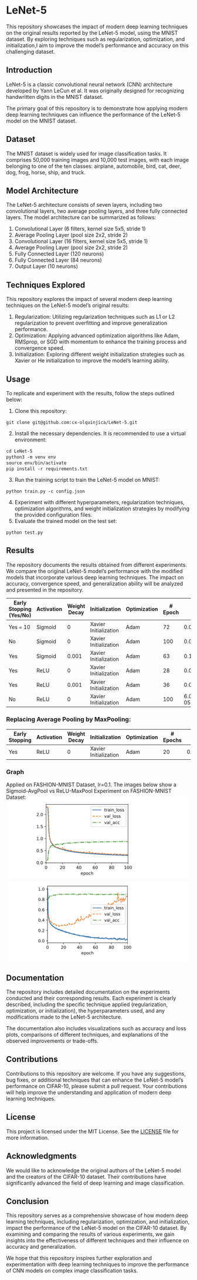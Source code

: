 # LeNet-5

This repository showcases the impact of modern deep learning techniques on the original results reported by the LeNet-5 model, using the MNIST dataset. By exploring techniques such as regularization, optimization, and initialization,I aim to improve the model’s performance and accuracy on this challenging dataset.

## Introduction

LeNet-5 is a classic convolutional neural network (CNN) architecture developed by Yann LeCun et al. It was originally designed for recognizing handwritten digits in the MNIST dataset. 

The primary goal of this repository is to demonstrate how applying modern deep learning techniques can influence the performance of the LeNet-5 model on the MNIST dataset.

## Dataset

The MNIST dataset is widely used for image classification tasks. It comprises 50,000 training images and 10,000 test images, with each image belonging to one of the ten classes: airplane, automobile, bird, cat, deer, dog, frog, horse, ship, and truck.

## Model Architecture

The LeNet-5 architecture consists of seven layers, including two convolutional layers, two average pooling layers, and three fully connected layers. The model architecture can be summarized as follows:

 1. Convolutional Layer (6 filters, kernel size 5x5, stride 1)
 2. Average Pooling Layer (pool size 2x2, stride 2)
 3. Convolutional Layer (16 filters, kernel size 5x5, stride 1)
 4. Average Pooling Layer (pool size 2x2, stride 2)
 5. Fully Connected Layer (120 neurons)
 6. Fully Connected Layer (84 neurons)
 7. Output Layer (10 neurons)

## Techniques Explored

This repository explores the impact of several modern deep learning techniques on the LeNet-5 model’s original results:

 1. Regularization: Utilizing regularization techniques such as L1 or L2 regularization to prevent overfitting and improve generalization performance.
 2. Optimization: Applying advanced optimization algorithms like Adam, RMSprop, or SGD with momentum to enhance the training process and convergence speed.
 3. Initialization: Exploring different weight initialization strategies such as Xavier or He initialization to improve the model’s learning ability.

## Usage

To replicate and experiment with the results, follow the steps outlined below:

 1. Clone this repository:

```
git clone git@github.com:cx-olquinjica/LeNet-5.git 
```

 2. Install the necessary dependencies. It is recommended to use a virtual environment:
```
cd LeNet-5 
python3 -m venv env
source env/bin/activate
pip install -r requirements.txt
```

 3. Run the training script to train the LeNet-5 model on MNIST:
```
python train.py -c config.json
```

 4. Experiment with different hyperparameters, regularization techniques, optimization algorithms, and weight initialization strategies by modifying the provided configuration files.
 5. Evaluate the trained model on the test set:
```
python test.py
```


## Results

The repository documents the results obtained from different experiments. We compare the original LeNet-5 model’s performance with the modified models that incorporate various deep learning techniques. The impact on accuracy, convergence speed, and generalization ability will be analyzed and presented in the repository.

| Early Stopping (Yes/No) | Activation | Weight Decay| Initialization        | Optimization| # Epoch| Loss    | Accuracy  |  Val Loss| Val Accuracy| 
| ----                    | ---------  | ----        | -----                 | ----        | ----   | ---     | --------- |   -----  | ---------   | 
|Yes = 10                 | Sigmoid    | 0           | Xavier Initialization | Adam        | 72     | 0.00521 | 0.99927   | 0.04306  |  0.98715    |
|No                       |Sigmoid     | 0           | Xavier Initialization | Adam        | 100    | 0.00462 | 0.99951   | 0.04354  |  0.99897    |
|Yes                      |Sigmoid     | 0.001       | Xavier Initialization | Adam        | 63     | 0.12602 | 0.96969   | 0.11491  |  0.97212    |
|Yes                      |ReLU        | 0           | Xavier Initialization | Adam        | 28     | 0.00314 | 0.99898   | 0.04902  |  0.98919    |
|Yes                      |ReLU        | 0.001       | Xavier Initialization | Adam        | 36     | 0.02145 | 0.99361   | 0.03944  |  0.99950    |
|No                       |ReLU        | 0           | Xavier Initialization | Adam        | 100    | 6.02913257830038e-05| 1.0  | 0.05802       | 0.98986|

### Replacing Average Pooling by MaxPooling: 
| Early Stopping | Activation |  Weight Decay | Initialization        | Optimization | # Epochs | Loss  | Accuracy | Val Loss | Val Accuracy  | 
|  -------       |   ---------|     --------- |  --------------       |  ------------|   -------|----   | -------  |  --------|   ------------|
| Yes            |  ReLU      |   0           |  Xavier Initialization|   Adam       |  20      |0.00580|  0.997908| 0.05595  |0.98912        | 

### Graph
Applied on FASHION-MNIST Dataset, lr=0.1. The images below show a Sigmoid-AvgPool vs ReLU-MaxPool Experiment on  FASHION-MNIST Dataset:
![Sigmoid-AvgPool](sigmoid-avg.png)   ![ReLU-MaxPool](relu-max.png)

## Documentation

The repository includes detailed documentation on the experiments conducted and their corresponding results. Each experiment is clearly described, including the specific technique applied (regularization, optimization, or initialization), the hyperparameters used, and any modifications made to the LeNet-5 architecture.

The documentation also includes visualizations such as accuracy and loss plots, comparisons of different techniques, and explanations of the observed improvements or trade-offs.

## Contributions

Contributions to this repository are welcome. If you have any suggestions, bug fixes, or additional techniques that can enhance the LeNet-5 model’s performance on CIFAR-10, please submit a pull request. Your contributions will help improve the understanding and application of modern deep learning techniques.

## License

This project is licensed under the MIT License. See the [LICENSE](fhhfoh) file for more information.

## Acknowledgments

We would like to acknowledge the original authors of the LeNet-5 model and the creators of the CIFAR-10 dataset. Their contributions have significantly advanced the field of deep learning and image classification.

## Conclusion

This repository serves as a comprehensive showcase of how modern deep learning techniques, including regularization, optimization, and initialization, impact the performance of the LeNet-5 model on the CIFAR-10 dataset. By examining and comparing the results of various experiments, we gain insights into the effectiveness of different techniques and their influence on accuracy and generalization.

We hope that this repository inspires further exploration and experimentation with deep learning techniques to improve the performance of CNN models on complex image classification tasks.

